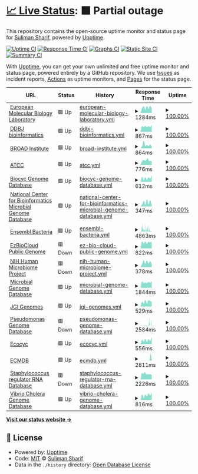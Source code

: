 # [📈 Live Status](https://bacteriadb.com): <!--live status--> **🟧 Partial outage**

This repository contains the open-source uptime monitor and status page for [Suliman Sharif](https://www.sulstice.dev/), powered by [Upptime](https://github.com/upptime/upptime).

[![Uptime CI](https://github.com/Sulstice/Uptime-Bacteria/workflows/Uptime%20CI/badge.svg)](https://github.com/Sulstice/Uptime-Bacteria/actions?query=workflow%3A%22Uptime+CI%22)
[![Response Time CI](https://github.com/Sulstice/Uptime-Bacteria/workflows/Response%20Time%20CI/badge.svg)](https://github.com/Sulstice/Uptime-Bacteria/actions?query=workflow%3A%22Response+Time+CI%22)
[![Graphs CI](https://github.com/Sulstice/Uptime-Bacteria/workflows/Graphs%20CI/badge.svg)](https://github.com/Sulstice/Uptime-Bacteria/actions?query=workflow%3A%22Graphs+CI%22)
[![Static Site CI](https://github.com/Sulstice/Uptime-Bacteria/workflows/Static%20Site%20CI/badge.svg)](https://github.com/Sulstice/Uptime-Bacteria/actions?query=workflow%3A%22Static+Site+CI%22)
[![Summary CI](https://github.com/Sulstice/Uptime-Bacteria/workflows/Summary%20CI/badge.svg)](https://github.com/Sulstice/Uptime-Bacteria/actions?query=workflow%3A%22Summary+CI%22)

With [Upptime](https://upptime.js.org), you can get your own unlimited and free uptime monitor and status page, powered entirely by a GitHub repository. We use [Issues](https://github.com/Sulstice/Uptime-Bacteria/issues) as incident reports, [Actions](https://github.com/Sulstice/Uptime-Bacteria/actions) as uptime monitors, and [Pages](https://bacteriadb.com) for the status page.

<!--start: status pages-->
<!-- This summary is generated by Upptime (https://github.com/upptime/upptime) -->
<!-- Do not edit this manually, your changes will be overwritten -->
<!-- prettier-ignore -->
| URL | Status | History | Response Time | Uptime |
| --- | ------ | ------- | ------------- | ------ |
| <img alt="" src="https://icons.duckduckgo.com/ip3/www.ebi.ac.uk.ico" height="13"> [European Molecular Biology Laboratory](https://www.ebi.ac.uk/) | 🟩 Up | [european-molecular-biology-laboratory.yml](https://github.com/Sulstice/Uptime-Bacteria/commits/HEAD/history/european-molecular-biology-laboratory.yml) | <details><summary><img alt="Response time graph" src="./graphs/european-molecular-biology-laboratory/response-time-week.png" height="20"> 1284ms</summary><br><a href="https://bacteriadb.com/history/european-molecular-biology-laboratory"><img alt="Response time 1127" src="https://img.shields.io/endpoint?url=https%3A%2F%2Fraw.githubusercontent.com%2FSulstice%2FUptime-Bacteria%2FHEAD%2Fapi%2Feuropean-molecular-biology-laboratory%2Fresponse-time.json"></a><br><a href="https://bacteriadb.com/history/european-molecular-biology-laboratory"><img alt="24-hour response time 1151" src="https://img.shields.io/endpoint?url=https%3A%2F%2Fraw.githubusercontent.com%2FSulstice%2FUptime-Bacteria%2FHEAD%2Fapi%2Feuropean-molecular-biology-laboratory%2Fresponse-time-day.json"></a><br><a href="https://bacteriadb.com/history/european-molecular-biology-laboratory"><img alt="7-day response time 1284" src="https://img.shields.io/endpoint?url=https%3A%2F%2Fraw.githubusercontent.com%2FSulstice%2FUptime-Bacteria%2FHEAD%2Fapi%2Feuropean-molecular-biology-laboratory%2Fresponse-time-week.json"></a><br><a href="https://bacteriadb.com/history/european-molecular-biology-laboratory"><img alt="30-day response time 1255" src="https://img.shields.io/endpoint?url=https%3A%2F%2Fraw.githubusercontent.com%2FSulstice%2FUptime-Bacteria%2FHEAD%2Fapi%2Feuropean-molecular-biology-laboratory%2Fresponse-time-month.json"></a><br><a href="https://bacteriadb.com/history/european-molecular-biology-laboratory"><img alt="1-year response time 1146" src="https://img.shields.io/endpoint?url=https%3A%2F%2Fraw.githubusercontent.com%2FSulstice%2FUptime-Bacteria%2FHEAD%2Fapi%2Feuropean-molecular-biology-laboratory%2Fresponse-time-year.json"></a></details> | <details><summary><a href="https://bacteriadb.com/history/european-molecular-biology-laboratory">100.00%</a></summary><a href="https://bacteriadb.com/history/european-molecular-biology-laboratory"><img alt="All-time uptime 100.00%" src="https://img.shields.io/endpoint?url=https%3A%2F%2Fraw.githubusercontent.com%2FSulstice%2FUptime-Bacteria%2FHEAD%2Fapi%2Feuropean-molecular-biology-laboratory%2Fuptime.json"></a><br><a href="https://bacteriadb.com/history/european-molecular-biology-laboratory"><img alt="24-hour uptime 100.00%" src="https://img.shields.io/endpoint?url=https%3A%2F%2Fraw.githubusercontent.com%2FSulstice%2FUptime-Bacteria%2FHEAD%2Fapi%2Feuropean-molecular-biology-laboratory%2Fuptime-day.json"></a><br><a href="https://bacteriadb.com/history/european-molecular-biology-laboratory"><img alt="7-day uptime 100.00%" src="https://img.shields.io/endpoint?url=https%3A%2F%2Fraw.githubusercontent.com%2FSulstice%2FUptime-Bacteria%2FHEAD%2Fapi%2Feuropean-molecular-biology-laboratory%2Fuptime-week.json"></a><br><a href="https://bacteriadb.com/history/european-molecular-biology-laboratory"><img alt="30-day uptime 100.00%" src="https://img.shields.io/endpoint?url=https%3A%2F%2Fraw.githubusercontent.com%2FSulstice%2FUptime-Bacteria%2FHEAD%2Fapi%2Feuropean-molecular-biology-laboratory%2Fuptime-month.json"></a><br><a href="https://bacteriadb.com/history/european-molecular-biology-laboratory"><img alt="1-year uptime 100.00%" src="https://img.shields.io/endpoint?url=https%3A%2F%2Fraw.githubusercontent.com%2FSulstice%2FUptime-Bacteria%2FHEAD%2Fapi%2Feuropean-molecular-biology-laboratory%2Fuptime-year.json"></a></details>
| <img alt="" src="https://icons.duckduckgo.com/ip3/www.ddbj.nig.ac.jp.ico" height="13"> [DDBJ bioinformatics](https://www.ddbj.nig.ac.jp/services/index-e.html) | 🟩 Up | [ddbj-bioinformatics.yml](https://github.com/Sulstice/Uptime-Bacteria/commits/HEAD/history/ddbj-bioinformatics.yml) | <details><summary><img alt="Response time graph" src="./graphs/ddbj-bioinformatics/response-time-week.png" height="20"> 867ms</summary><br><a href="https://bacteriadb.com/history/ddbj-bioinformatics"><img alt="Response time 941" src="https://img.shields.io/endpoint?url=https%3A%2F%2Fraw.githubusercontent.com%2FSulstice%2FUptime-Bacteria%2FHEAD%2Fapi%2Fddbj-bioinformatics%2Fresponse-time.json"></a><br><a href="https://bacteriadb.com/history/ddbj-bioinformatics"><img alt="24-hour response time 1111" src="https://img.shields.io/endpoint?url=https%3A%2F%2Fraw.githubusercontent.com%2FSulstice%2FUptime-Bacteria%2FHEAD%2Fapi%2Fddbj-bioinformatics%2Fresponse-time-day.json"></a><br><a href="https://bacteriadb.com/history/ddbj-bioinformatics"><img alt="7-day response time 867" src="https://img.shields.io/endpoint?url=https%3A%2F%2Fraw.githubusercontent.com%2FSulstice%2FUptime-Bacteria%2FHEAD%2Fapi%2Fddbj-bioinformatics%2Fresponse-time-week.json"></a><br><a href="https://bacteriadb.com/history/ddbj-bioinformatics"><img alt="30-day response time 911" src="https://img.shields.io/endpoint?url=https%3A%2F%2Fraw.githubusercontent.com%2FSulstice%2FUptime-Bacteria%2FHEAD%2Fapi%2Fddbj-bioinformatics%2Fresponse-time-month.json"></a><br><a href="https://bacteriadb.com/history/ddbj-bioinformatics"><img alt="1-year response time 946" src="https://img.shields.io/endpoint?url=https%3A%2F%2Fraw.githubusercontent.com%2FSulstice%2FUptime-Bacteria%2FHEAD%2Fapi%2Fddbj-bioinformatics%2Fresponse-time-year.json"></a></details> | <details><summary><a href="https://bacteriadb.com/history/ddbj-bioinformatics">100.00%</a></summary><a href="https://bacteriadb.com/history/ddbj-bioinformatics"><img alt="All-time uptime 100.00%" src="https://img.shields.io/endpoint?url=https%3A%2F%2Fraw.githubusercontent.com%2FSulstice%2FUptime-Bacteria%2FHEAD%2Fapi%2Fddbj-bioinformatics%2Fuptime.json"></a><br><a href="https://bacteriadb.com/history/ddbj-bioinformatics"><img alt="24-hour uptime 100.00%" src="https://img.shields.io/endpoint?url=https%3A%2F%2Fraw.githubusercontent.com%2FSulstice%2FUptime-Bacteria%2FHEAD%2Fapi%2Fddbj-bioinformatics%2Fuptime-day.json"></a><br><a href="https://bacteriadb.com/history/ddbj-bioinformatics"><img alt="7-day uptime 100.00%" src="https://img.shields.io/endpoint?url=https%3A%2F%2Fraw.githubusercontent.com%2FSulstice%2FUptime-Bacteria%2FHEAD%2Fapi%2Fddbj-bioinformatics%2Fuptime-week.json"></a><br><a href="https://bacteriadb.com/history/ddbj-bioinformatics"><img alt="30-day uptime 100.00%" src="https://img.shields.io/endpoint?url=https%3A%2F%2Fraw.githubusercontent.com%2FSulstice%2FUptime-Bacteria%2FHEAD%2Fapi%2Fddbj-bioinformatics%2Fuptime-month.json"></a><br><a href="https://bacteriadb.com/history/ddbj-bioinformatics"><img alt="1-year uptime 100.00%" src="https://img.shields.io/endpoint?url=https%3A%2F%2Fraw.githubusercontent.com%2FSulstice%2FUptime-Bacteria%2FHEAD%2Fapi%2Fddbj-bioinformatics%2Fuptime-year.json"></a></details>
| <img alt="" src="https://icons.duckduckgo.com/ip3/www.broadinstitute.org.ico" height="13"> [BROAD Institute](https://www.broadinstitute.org/data-software-and-tools) | 🟩 Up | [broad-institute.yml](https://github.com/Sulstice/Uptime-Bacteria/commits/HEAD/history/broad-institute.yml) | <details><summary><img alt="Response time graph" src="./graphs/broad-institute/response-time-week.png" height="20"> 864ms</summary><br><a href="https://bacteriadb.com/history/broad-institute"><img alt="Response time 542" src="https://img.shields.io/endpoint?url=https%3A%2F%2Fraw.githubusercontent.com%2FSulstice%2FUptime-Bacteria%2FHEAD%2Fapi%2Fbroad-institute%2Fresponse-time.json"></a><br><a href="https://bacteriadb.com/history/broad-institute"><img alt="24-hour response time 484" src="https://img.shields.io/endpoint?url=https%3A%2F%2Fraw.githubusercontent.com%2FSulstice%2FUptime-Bacteria%2FHEAD%2Fapi%2Fbroad-institute%2Fresponse-time-day.json"></a><br><a href="https://bacteriadb.com/history/broad-institute"><img alt="7-day response time 864" src="https://img.shields.io/endpoint?url=https%3A%2F%2Fraw.githubusercontent.com%2FSulstice%2FUptime-Bacteria%2FHEAD%2Fapi%2Fbroad-institute%2Fresponse-time-week.json"></a><br><a href="https://bacteriadb.com/history/broad-institute"><img alt="30-day response time 644" src="https://img.shields.io/endpoint?url=https%3A%2F%2Fraw.githubusercontent.com%2FSulstice%2FUptime-Bacteria%2FHEAD%2Fapi%2Fbroad-institute%2Fresponse-time-month.json"></a><br><a href="https://bacteriadb.com/history/broad-institute"><img alt="1-year response time 557" src="https://img.shields.io/endpoint?url=https%3A%2F%2Fraw.githubusercontent.com%2FSulstice%2FUptime-Bacteria%2FHEAD%2Fapi%2Fbroad-institute%2Fresponse-time-year.json"></a></details> | <details><summary><a href="https://bacteriadb.com/history/broad-institute">100.00%</a></summary><a href="https://bacteriadb.com/history/broad-institute"><img alt="All-time uptime 100.00%" src="https://img.shields.io/endpoint?url=https%3A%2F%2Fraw.githubusercontent.com%2FSulstice%2FUptime-Bacteria%2FHEAD%2Fapi%2Fbroad-institute%2Fuptime.json"></a><br><a href="https://bacteriadb.com/history/broad-institute"><img alt="24-hour uptime 100.00%" src="https://img.shields.io/endpoint?url=https%3A%2F%2Fraw.githubusercontent.com%2FSulstice%2FUptime-Bacteria%2FHEAD%2Fapi%2Fbroad-institute%2Fuptime-day.json"></a><br><a href="https://bacteriadb.com/history/broad-institute"><img alt="7-day uptime 100.00%" src="https://img.shields.io/endpoint?url=https%3A%2F%2Fraw.githubusercontent.com%2FSulstice%2FUptime-Bacteria%2FHEAD%2Fapi%2Fbroad-institute%2Fuptime-week.json"></a><br><a href="https://bacteriadb.com/history/broad-institute"><img alt="30-day uptime 100.00%" src="https://img.shields.io/endpoint?url=https%3A%2F%2Fraw.githubusercontent.com%2FSulstice%2FUptime-Bacteria%2FHEAD%2Fapi%2Fbroad-institute%2Fuptime-month.json"></a><br><a href="https://bacteriadb.com/history/broad-institute"><img alt="1-year uptime 100.00%" src="https://img.shields.io/endpoint?url=https%3A%2F%2Fraw.githubusercontent.com%2FSulstice%2FUptime-Bacteria%2FHEAD%2Fapi%2Fbroad-institute%2Fuptime-year.json"></a></details>
| <img alt="" src="https://icons.duckduckgo.com/ip3/www.atcc.org.ico" height="13"> [ATCC](https://www.atcc.org/resources/application-notes/microbial-genome-databases) | 🟩 Up | [atcc.yml](https://github.com/Sulstice/Uptime-Bacteria/commits/HEAD/history/atcc.yml) | <details><summary><img alt="Response time graph" src="./graphs/atcc/response-time-week.png" height="20"> 776ms</summary><br><a href="https://bacteriadb.com/history/atcc"><img alt="Response time 1001" src="https://img.shields.io/endpoint?url=https%3A%2F%2Fraw.githubusercontent.com%2FSulstice%2FUptime-Bacteria%2FHEAD%2Fapi%2Fatcc%2Fresponse-time.json"></a><br><a href="https://bacteriadb.com/history/atcc"><img alt="24-hour response time 628" src="https://img.shields.io/endpoint?url=https%3A%2F%2Fraw.githubusercontent.com%2FSulstice%2FUptime-Bacteria%2FHEAD%2Fapi%2Fatcc%2Fresponse-time-day.json"></a><br><a href="https://bacteriadb.com/history/atcc"><img alt="7-day response time 776" src="https://img.shields.io/endpoint?url=https%3A%2F%2Fraw.githubusercontent.com%2FSulstice%2FUptime-Bacteria%2FHEAD%2Fapi%2Fatcc%2Fresponse-time-week.json"></a><br><a href="https://bacteriadb.com/history/atcc"><img alt="30-day response time 738" src="https://img.shields.io/endpoint?url=https%3A%2F%2Fraw.githubusercontent.com%2FSulstice%2FUptime-Bacteria%2FHEAD%2Fapi%2Fatcc%2Fresponse-time-month.json"></a><br><a href="https://bacteriadb.com/history/atcc"><img alt="1-year response time 1033" src="https://img.shields.io/endpoint?url=https%3A%2F%2Fraw.githubusercontent.com%2FSulstice%2FUptime-Bacteria%2FHEAD%2Fapi%2Fatcc%2Fresponse-time-year.json"></a></details> | <details><summary><a href="https://bacteriadb.com/history/atcc">100.00%</a></summary><a href="https://bacteriadb.com/history/atcc"><img alt="All-time uptime 100.00%" src="https://img.shields.io/endpoint?url=https%3A%2F%2Fraw.githubusercontent.com%2FSulstice%2FUptime-Bacteria%2FHEAD%2Fapi%2Fatcc%2Fuptime.json"></a><br><a href="https://bacteriadb.com/history/atcc"><img alt="24-hour uptime 100.00%" src="https://img.shields.io/endpoint?url=https%3A%2F%2Fraw.githubusercontent.com%2FSulstice%2FUptime-Bacteria%2FHEAD%2Fapi%2Fatcc%2Fuptime-day.json"></a><br><a href="https://bacteriadb.com/history/atcc"><img alt="7-day uptime 100.00%" src="https://img.shields.io/endpoint?url=https%3A%2F%2Fraw.githubusercontent.com%2FSulstice%2FUptime-Bacteria%2FHEAD%2Fapi%2Fatcc%2Fuptime-week.json"></a><br><a href="https://bacteriadb.com/history/atcc"><img alt="30-day uptime 100.00%" src="https://img.shields.io/endpoint?url=https%3A%2F%2Fraw.githubusercontent.com%2FSulstice%2FUptime-Bacteria%2FHEAD%2Fapi%2Fatcc%2Fuptime-month.json"></a><br><a href="https://bacteriadb.com/history/atcc"><img alt="1-year uptime 100.00%" src="https://img.shields.io/endpoint?url=https%3A%2F%2Fraw.githubusercontent.com%2FSulstice%2FUptime-Bacteria%2FHEAD%2Fapi%2Fatcc%2Fuptime-year.json"></a></details>
| <img alt="" src="https://icons.duckduckgo.com/ip3/biocyc.org.ico" height="13"> [Biocyc Genome Database](https://biocyc.org) | 🟩 Up | [biocyc-genome-database.yml](https://github.com/Sulstice/Uptime-Bacteria/commits/HEAD/history/biocyc-genome-database.yml) | <details><summary><img alt="Response time graph" src="./graphs/biocyc-genome-database/response-time-week.png" height="20"> 612ms</summary><br><a href="https://bacteriadb.com/history/biocyc-genome-database"><img alt="Response time 740" src="https://img.shields.io/endpoint?url=https%3A%2F%2Fraw.githubusercontent.com%2FSulstice%2FUptime-Bacteria%2FHEAD%2Fapi%2Fbiocyc-genome-database%2Fresponse-time.json"></a><br><a href="https://bacteriadb.com/history/biocyc-genome-database"><img alt="24-hour response time 1033" src="https://img.shields.io/endpoint?url=https%3A%2F%2Fraw.githubusercontent.com%2FSulstice%2FUptime-Bacteria%2FHEAD%2Fapi%2Fbiocyc-genome-database%2Fresponse-time-day.json"></a><br><a href="https://bacteriadb.com/history/biocyc-genome-database"><img alt="7-day response time 612" src="https://img.shields.io/endpoint?url=https%3A%2F%2Fraw.githubusercontent.com%2FSulstice%2FUptime-Bacteria%2FHEAD%2Fapi%2Fbiocyc-genome-database%2Fresponse-time-week.json"></a><br><a href="https://bacteriadb.com/history/biocyc-genome-database"><img alt="30-day response time 661" src="https://img.shields.io/endpoint?url=https%3A%2F%2Fraw.githubusercontent.com%2FSulstice%2FUptime-Bacteria%2FHEAD%2Fapi%2Fbiocyc-genome-database%2Fresponse-time-month.json"></a><br><a href="https://bacteriadb.com/history/biocyc-genome-database"><img alt="1-year response time 785" src="https://img.shields.io/endpoint?url=https%3A%2F%2Fraw.githubusercontent.com%2FSulstice%2FUptime-Bacteria%2FHEAD%2Fapi%2Fbiocyc-genome-database%2Fresponse-time-year.json"></a></details> | <details><summary><a href="https://bacteriadb.com/history/biocyc-genome-database">100.00%</a></summary><a href="https://bacteriadb.com/history/biocyc-genome-database"><img alt="All-time uptime 100.00%" src="https://img.shields.io/endpoint?url=https%3A%2F%2Fraw.githubusercontent.com%2FSulstice%2FUptime-Bacteria%2FHEAD%2Fapi%2Fbiocyc-genome-database%2Fuptime.json"></a><br><a href="https://bacteriadb.com/history/biocyc-genome-database"><img alt="24-hour uptime 100.00%" src="https://img.shields.io/endpoint?url=https%3A%2F%2Fraw.githubusercontent.com%2FSulstice%2FUptime-Bacteria%2FHEAD%2Fapi%2Fbiocyc-genome-database%2Fuptime-day.json"></a><br><a href="https://bacteriadb.com/history/biocyc-genome-database"><img alt="7-day uptime 100.00%" src="https://img.shields.io/endpoint?url=https%3A%2F%2Fraw.githubusercontent.com%2FSulstice%2FUptime-Bacteria%2FHEAD%2Fapi%2Fbiocyc-genome-database%2Fuptime-week.json"></a><br><a href="https://bacteriadb.com/history/biocyc-genome-database"><img alt="30-day uptime 100.00%" src="https://img.shields.io/endpoint?url=https%3A%2F%2Fraw.githubusercontent.com%2FSulstice%2FUptime-Bacteria%2FHEAD%2Fapi%2Fbiocyc-genome-database%2Fuptime-month.json"></a><br><a href="https://bacteriadb.com/history/biocyc-genome-database"><img alt="1-year uptime 100.00%" src="https://img.shields.io/endpoint?url=https%3A%2F%2Fraw.githubusercontent.com%2FSulstice%2FUptime-Bacteria%2FHEAD%2Fapi%2Fbiocyc-genome-database%2Fuptime-year.json"></a></details>
| <img alt="" src="https://icons.duckduckgo.com/ip3/www.ncbi.nlm.nih.gov.ico" height="13"> [National Center for Bioinformatics Microbial Genome Database](https://www.ncbi.nlm.nih.gov/genome/microbes/) | 🟩 Up | [national-center-for-bioinformatics-microbial-genome-database.yml](https://github.com/Sulstice/Uptime-Bacteria/commits/HEAD/history/national-center-for-bioinformatics-microbial-genome-database.yml) | <details><summary><img alt="Response time graph" src="./graphs/national-center-for-bioinformatics-microbial-genome-database/response-time-week.png" height="20"> 347ms</summary><br><a href="https://bacteriadb.com/history/national-center-for-bioinformatics-microbial-genome-database"><img alt="Response time 1057" src="https://img.shields.io/endpoint?url=https%3A%2F%2Fraw.githubusercontent.com%2FSulstice%2FUptime-Bacteria%2FHEAD%2Fapi%2Fnational-center-for-bioinformatics-microbial-genome-database%2Fresponse-time.json"></a><br><a href="https://bacteriadb.com/history/national-center-for-bioinformatics-microbial-genome-database"><img alt="24-hour response time 168" src="https://img.shields.io/endpoint?url=https%3A%2F%2Fraw.githubusercontent.com%2FSulstice%2FUptime-Bacteria%2FHEAD%2Fapi%2Fnational-center-for-bioinformatics-microbial-genome-database%2Fresponse-time-day.json"></a><br><a href="https://bacteriadb.com/history/national-center-for-bioinformatics-microbial-genome-database"><img alt="7-day response time 347" src="https://img.shields.io/endpoint?url=https%3A%2F%2Fraw.githubusercontent.com%2FSulstice%2FUptime-Bacteria%2FHEAD%2Fapi%2Fnational-center-for-bioinformatics-microbial-genome-database%2Fresponse-time-week.json"></a><br><a href="https://bacteriadb.com/history/national-center-for-bioinformatics-microbial-genome-database"><img alt="30-day response time 373" src="https://img.shields.io/endpoint?url=https%3A%2F%2Fraw.githubusercontent.com%2FSulstice%2FUptime-Bacteria%2FHEAD%2Fapi%2Fnational-center-for-bioinformatics-microbial-genome-database%2Fresponse-time-month.json"></a><br><a href="https://bacteriadb.com/history/national-center-for-bioinformatics-microbial-genome-database"><img alt="1-year response time 1177" src="https://img.shields.io/endpoint?url=https%3A%2F%2Fraw.githubusercontent.com%2FSulstice%2FUptime-Bacteria%2FHEAD%2Fapi%2Fnational-center-for-bioinformatics-microbial-genome-database%2Fresponse-time-year.json"></a></details> | <details><summary><a href="https://bacteriadb.com/history/national-center-for-bioinformatics-microbial-genome-database">100.00%</a></summary><a href="https://bacteriadb.com/history/national-center-for-bioinformatics-microbial-genome-database"><img alt="All-time uptime 100.00%" src="https://img.shields.io/endpoint?url=https%3A%2F%2Fraw.githubusercontent.com%2FSulstice%2FUptime-Bacteria%2FHEAD%2Fapi%2Fnational-center-for-bioinformatics-microbial-genome-database%2Fuptime.json"></a><br><a href="https://bacteriadb.com/history/national-center-for-bioinformatics-microbial-genome-database"><img alt="24-hour uptime 100.00%" src="https://img.shields.io/endpoint?url=https%3A%2F%2Fraw.githubusercontent.com%2FSulstice%2FUptime-Bacteria%2FHEAD%2Fapi%2Fnational-center-for-bioinformatics-microbial-genome-database%2Fuptime-day.json"></a><br><a href="https://bacteriadb.com/history/national-center-for-bioinformatics-microbial-genome-database"><img alt="7-day uptime 100.00%" src="https://img.shields.io/endpoint?url=https%3A%2F%2Fraw.githubusercontent.com%2FSulstice%2FUptime-Bacteria%2FHEAD%2Fapi%2Fnational-center-for-bioinformatics-microbial-genome-database%2Fuptime-week.json"></a><br><a href="https://bacteriadb.com/history/national-center-for-bioinformatics-microbial-genome-database"><img alt="30-day uptime 100.00%" src="https://img.shields.io/endpoint?url=https%3A%2F%2Fraw.githubusercontent.com%2FSulstice%2FUptime-Bacteria%2FHEAD%2Fapi%2Fnational-center-for-bioinformatics-microbial-genome-database%2Fuptime-month.json"></a><br><a href="https://bacteriadb.com/history/national-center-for-bioinformatics-microbial-genome-database"><img alt="1-year uptime 100.00%" src="https://img.shields.io/endpoint?url=https%3A%2F%2Fraw.githubusercontent.com%2FSulstice%2FUptime-Bacteria%2FHEAD%2Fapi%2Fnational-center-for-bioinformatics-microbial-genome-database%2Fuptime-year.json"></a></details>
| <img alt="" src="https://icons.duckduckgo.com/ip3/bacteria.ensembl.org.ico" height="13"> [Ensembl Bacteria](https://bacteria.ensembl.org/species.html) | 🟩 Up | [ensembl-bacteria.yml](https://github.com/Sulstice/Uptime-Bacteria/commits/HEAD/history/ensembl-bacteria.yml) | <details><summary><img alt="Response time graph" src="./graphs/ensembl-bacteria/response-time-week.png" height="20"> 4863ms</summary><br><a href="https://bacteriadb.com/history/ensembl-bacteria"><img alt="Response time 2779" src="https://img.shields.io/endpoint?url=https%3A%2F%2Fraw.githubusercontent.com%2FSulstice%2FUptime-Bacteria%2FHEAD%2Fapi%2Fensembl-bacteria%2Fresponse-time.json"></a><br><a href="https://bacteriadb.com/history/ensembl-bacteria"><img alt="24-hour response time 1365" src="https://img.shields.io/endpoint?url=https%3A%2F%2Fraw.githubusercontent.com%2FSulstice%2FUptime-Bacteria%2FHEAD%2Fapi%2Fensembl-bacteria%2Fresponse-time-day.json"></a><br><a href="https://bacteriadb.com/history/ensembl-bacteria"><img alt="7-day response time 4863" src="https://img.shields.io/endpoint?url=https%3A%2F%2Fraw.githubusercontent.com%2FSulstice%2FUptime-Bacteria%2FHEAD%2Fapi%2Fensembl-bacteria%2Fresponse-time-week.json"></a><br><a href="https://bacteriadb.com/history/ensembl-bacteria"><img alt="30-day response time 4661" src="https://img.shields.io/endpoint?url=https%3A%2F%2Fraw.githubusercontent.com%2FSulstice%2FUptime-Bacteria%2FHEAD%2Fapi%2Fensembl-bacteria%2Fresponse-time-month.json"></a><br><a href="https://bacteriadb.com/history/ensembl-bacteria"><img alt="1-year response time 2979" src="https://img.shields.io/endpoint?url=https%3A%2F%2Fraw.githubusercontent.com%2FSulstice%2FUptime-Bacteria%2FHEAD%2Fapi%2Fensembl-bacteria%2Fresponse-time-year.json"></a></details> | <details><summary><a href="https://bacteriadb.com/history/ensembl-bacteria">100.00%</a></summary><a href="https://bacteriadb.com/history/ensembl-bacteria"><img alt="All-time uptime 100.00%" src="https://img.shields.io/endpoint?url=https%3A%2F%2Fraw.githubusercontent.com%2FSulstice%2FUptime-Bacteria%2FHEAD%2Fapi%2Fensembl-bacteria%2Fuptime.json"></a><br><a href="https://bacteriadb.com/history/ensembl-bacteria"><img alt="24-hour uptime 100.00%" src="https://img.shields.io/endpoint?url=https%3A%2F%2Fraw.githubusercontent.com%2FSulstice%2FUptime-Bacteria%2FHEAD%2Fapi%2Fensembl-bacteria%2Fuptime-day.json"></a><br><a href="https://bacteriadb.com/history/ensembl-bacteria"><img alt="7-day uptime 100.00%" src="https://img.shields.io/endpoint?url=https%3A%2F%2Fraw.githubusercontent.com%2FSulstice%2FUptime-Bacteria%2FHEAD%2Fapi%2Fensembl-bacteria%2Fuptime-week.json"></a><br><a href="https://bacteriadb.com/history/ensembl-bacteria"><img alt="30-day uptime 100.00%" src="https://img.shields.io/endpoint?url=https%3A%2F%2Fraw.githubusercontent.com%2FSulstice%2FUptime-Bacteria%2FHEAD%2Fapi%2Fensembl-bacteria%2Fuptime-month.json"></a><br><a href="https://bacteriadb.com/history/ensembl-bacteria"><img alt="1-year uptime 100.00%" src="https://img.shields.io/endpoint?url=https%3A%2F%2Fraw.githubusercontent.com%2FSulstice%2FUptime-Bacteria%2FHEAD%2Fapi%2Fensembl-bacteria%2Fuptime-year.json"></a></details>
| <img alt="" src="https://icons.duckduckgo.com/ip3/www.ezbiocloud.net.ico" height="13"> [EzBioCloud Public Genome](https://www.ezbiocloud.net/genome/list?tn=Root) | 🟥 Down | [ez-bio-cloud-public-genome.yml](https://github.com/Sulstice/Uptime-Bacteria/commits/HEAD/history/ez-bio-cloud-public-genome.yml) | <details><summary><img alt="Response time graph" src="./graphs/ez-bio-cloud-public-genome/response-time-week.png" height="20"> 822ms</summary><br><a href="https://bacteriadb.com/history/ez-bio-cloud-public-genome"><img alt="Response time 928" src="https://img.shields.io/endpoint?url=https%3A%2F%2Fraw.githubusercontent.com%2FSulstice%2FUptime-Bacteria%2FHEAD%2Fapi%2Fez-bio-cloud-public-genome%2Fresponse-time.json"></a><br><a href="https://bacteriadb.com/history/ez-bio-cloud-public-genome"><img alt="24-hour response time 896" src="https://img.shields.io/endpoint?url=https%3A%2F%2Fraw.githubusercontent.com%2FSulstice%2FUptime-Bacteria%2FHEAD%2Fapi%2Fez-bio-cloud-public-genome%2Fresponse-time-day.json"></a><br><a href="https://bacteriadb.com/history/ez-bio-cloud-public-genome"><img alt="7-day response time 822" src="https://img.shields.io/endpoint?url=https%3A%2F%2Fraw.githubusercontent.com%2FSulstice%2FUptime-Bacteria%2FHEAD%2Fapi%2Fez-bio-cloud-public-genome%2Fresponse-time-week.json"></a><br><a href="https://bacteriadb.com/history/ez-bio-cloud-public-genome"><img alt="30-day response time 857" src="https://img.shields.io/endpoint?url=https%3A%2F%2Fraw.githubusercontent.com%2FSulstice%2FUptime-Bacteria%2FHEAD%2Fapi%2Fez-bio-cloud-public-genome%2Fresponse-time-month.json"></a><br><a href="https://bacteriadb.com/history/ez-bio-cloud-public-genome"><img alt="1-year response time 906" src="https://img.shields.io/endpoint?url=https%3A%2F%2Fraw.githubusercontent.com%2FSulstice%2FUptime-Bacteria%2FHEAD%2Fapi%2Fez-bio-cloud-public-genome%2Fresponse-time-year.json"></a></details> | <details><summary><a href="https://bacteriadb.com/history/ez-bio-cloud-public-genome">100.00%</a></summary><a href="https://bacteriadb.com/history/ez-bio-cloud-public-genome"><img alt="All-time uptime 100.00%" src="https://img.shields.io/endpoint?url=https%3A%2F%2Fraw.githubusercontent.com%2FSulstice%2FUptime-Bacteria%2FHEAD%2Fapi%2Fez-bio-cloud-public-genome%2Fuptime.json"></a><br><a href="https://bacteriadb.com/history/ez-bio-cloud-public-genome"><img alt="24-hour uptime 100.00%" src="https://img.shields.io/endpoint?url=https%3A%2F%2Fraw.githubusercontent.com%2FSulstice%2FUptime-Bacteria%2FHEAD%2Fapi%2Fez-bio-cloud-public-genome%2Fuptime-day.json"></a><br><a href="https://bacteriadb.com/history/ez-bio-cloud-public-genome"><img alt="7-day uptime 100.00%" src="https://img.shields.io/endpoint?url=https%3A%2F%2Fraw.githubusercontent.com%2FSulstice%2FUptime-Bacteria%2FHEAD%2Fapi%2Fez-bio-cloud-public-genome%2Fuptime-week.json"></a><br><a href="https://bacteriadb.com/history/ez-bio-cloud-public-genome"><img alt="30-day uptime 100.00%" src="https://img.shields.io/endpoint?url=https%3A%2F%2Fraw.githubusercontent.com%2FSulstice%2FUptime-Bacteria%2FHEAD%2Fapi%2Fez-bio-cloud-public-genome%2Fuptime-month.json"></a><br><a href="https://bacteriadb.com/history/ez-bio-cloud-public-genome"><img alt="1-year uptime 100.00%" src="https://img.shields.io/endpoint?url=https%3A%2F%2Fraw.githubusercontent.com%2FSulstice%2FUptime-Bacteria%2FHEAD%2Fapi%2Fez-bio-cloud-public-genome%2Fuptime-year.json"></a></details>
| <img alt="" src="https://icons.duckduckgo.com/ip3/www.hmpdacc.org.ico" height="13"> [NIH Human Microbiome Project](https://www.hmpdacc.org/hmp/) | 🟥 Down | [nih-human-microbiome-project.yml](https://github.com/Sulstice/Uptime-Bacteria/commits/HEAD/history/nih-human-microbiome-project.yml) | <details><summary><img alt="Response time graph" src="./graphs/nih-human-microbiome-project/response-time-week.png" height="20"> 378ms</summary><br><a href="https://bacteriadb.com/history/nih-human-microbiome-project"><img alt="Response time 688" src="https://img.shields.io/endpoint?url=https%3A%2F%2Fraw.githubusercontent.com%2FSulstice%2FUptime-Bacteria%2FHEAD%2Fapi%2Fnih-human-microbiome-project%2Fresponse-time.json"></a><br><a href="https://bacteriadb.com/history/nih-human-microbiome-project"><img alt="24-hour response time 267" src="https://img.shields.io/endpoint?url=https%3A%2F%2Fraw.githubusercontent.com%2FSulstice%2FUptime-Bacteria%2FHEAD%2Fapi%2Fnih-human-microbiome-project%2Fresponse-time-day.json"></a><br><a href="https://bacteriadb.com/history/nih-human-microbiome-project"><img alt="7-day response time 378" src="https://img.shields.io/endpoint?url=https%3A%2F%2Fraw.githubusercontent.com%2FSulstice%2FUptime-Bacteria%2FHEAD%2Fapi%2Fnih-human-microbiome-project%2Fresponse-time-week.json"></a><br><a href="https://bacteriadb.com/history/nih-human-microbiome-project"><img alt="30-day response time 321" src="https://img.shields.io/endpoint?url=https%3A%2F%2Fraw.githubusercontent.com%2FSulstice%2FUptime-Bacteria%2FHEAD%2Fapi%2Fnih-human-microbiome-project%2Fresponse-time-month.json"></a><br><a href="https://bacteriadb.com/history/nih-human-microbiome-project"><img alt="1-year response time 768" src="https://img.shields.io/endpoint?url=https%3A%2F%2Fraw.githubusercontent.com%2FSulstice%2FUptime-Bacteria%2FHEAD%2Fapi%2Fnih-human-microbiome-project%2Fresponse-time-year.json"></a></details> | <details><summary><a href="https://bacteriadb.com/history/nih-human-microbiome-project">100.00%</a></summary><a href="https://bacteriadb.com/history/nih-human-microbiome-project"><img alt="All-time uptime 100.00%" src="https://img.shields.io/endpoint?url=https%3A%2F%2Fraw.githubusercontent.com%2FSulstice%2FUptime-Bacteria%2FHEAD%2Fapi%2Fnih-human-microbiome-project%2Fuptime.json"></a><br><a href="https://bacteriadb.com/history/nih-human-microbiome-project"><img alt="24-hour uptime 100.00%" src="https://img.shields.io/endpoint?url=https%3A%2F%2Fraw.githubusercontent.com%2FSulstice%2FUptime-Bacteria%2FHEAD%2Fapi%2Fnih-human-microbiome-project%2Fuptime-day.json"></a><br><a href="https://bacteriadb.com/history/nih-human-microbiome-project"><img alt="7-day uptime 100.00%" src="https://img.shields.io/endpoint?url=https%3A%2F%2Fraw.githubusercontent.com%2FSulstice%2FUptime-Bacteria%2FHEAD%2Fapi%2Fnih-human-microbiome-project%2Fuptime-week.json"></a><br><a href="https://bacteriadb.com/history/nih-human-microbiome-project"><img alt="30-day uptime 100.00%" src="https://img.shields.io/endpoint?url=https%3A%2F%2Fraw.githubusercontent.com%2FSulstice%2FUptime-Bacteria%2FHEAD%2Fapi%2Fnih-human-microbiome-project%2Fuptime-month.json"></a><br><a href="https://bacteriadb.com/history/nih-human-microbiome-project"><img alt="1-year uptime 100.00%" src="https://img.shields.io/endpoint?url=https%3A%2F%2Fraw.githubusercontent.com%2FSulstice%2FUptime-Bacteria%2FHEAD%2Fapi%2Fnih-human-microbiome-project%2Fuptime-year.json"></a></details>
| <img alt="" src="https://icons.duckduckgo.com/ip3/mbgd.nibb.ac.jp.ico" height="13"> [Microbial Genome Database](https://mbgd.nibb.ac.jp/) | 🟩 Up | [microbial-genome-database.yml](https://github.com/Sulstice/Uptime-Bacteria/commits/HEAD/history/microbial-genome-database.yml) | <details><summary><img alt="Response time graph" src="./graphs/microbial-genome-database/response-time-week.png" height="20"> 1844ms</summary><br><a href="https://bacteriadb.com/history/microbial-genome-database"><img alt="Response time 1850" src="https://img.shields.io/endpoint?url=https%3A%2F%2Fraw.githubusercontent.com%2FSulstice%2FUptime-Bacteria%2FHEAD%2Fapi%2Fmicrobial-genome-database%2Fresponse-time.json"></a><br><a href="https://bacteriadb.com/history/microbial-genome-database"><img alt="24-hour response time 2163" src="https://img.shields.io/endpoint?url=https%3A%2F%2Fraw.githubusercontent.com%2FSulstice%2FUptime-Bacteria%2FHEAD%2Fapi%2Fmicrobial-genome-database%2Fresponse-time-day.json"></a><br><a href="https://bacteriadb.com/history/microbial-genome-database"><img alt="7-day response time 1844" src="https://img.shields.io/endpoint?url=https%3A%2F%2Fraw.githubusercontent.com%2FSulstice%2FUptime-Bacteria%2FHEAD%2Fapi%2Fmicrobial-genome-database%2Fresponse-time-week.json"></a><br><a href="https://bacteriadb.com/history/microbial-genome-database"><img alt="30-day response time 2008" src="https://img.shields.io/endpoint?url=https%3A%2F%2Fraw.githubusercontent.com%2FSulstice%2FUptime-Bacteria%2FHEAD%2Fapi%2Fmicrobial-genome-database%2Fresponse-time-month.json"></a><br><a href="https://bacteriadb.com/history/microbial-genome-database"><img alt="1-year response time 1894" src="https://img.shields.io/endpoint?url=https%3A%2F%2Fraw.githubusercontent.com%2FSulstice%2FUptime-Bacteria%2FHEAD%2Fapi%2Fmicrobial-genome-database%2Fresponse-time-year.json"></a></details> | <details><summary><a href="https://bacteriadb.com/history/microbial-genome-database">100.00%</a></summary><a href="https://bacteriadb.com/history/microbial-genome-database"><img alt="All-time uptime 100.00%" src="https://img.shields.io/endpoint?url=https%3A%2F%2Fraw.githubusercontent.com%2FSulstice%2FUptime-Bacteria%2FHEAD%2Fapi%2Fmicrobial-genome-database%2Fuptime.json"></a><br><a href="https://bacteriadb.com/history/microbial-genome-database"><img alt="24-hour uptime 100.00%" src="https://img.shields.io/endpoint?url=https%3A%2F%2Fraw.githubusercontent.com%2FSulstice%2FUptime-Bacteria%2FHEAD%2Fapi%2Fmicrobial-genome-database%2Fuptime-day.json"></a><br><a href="https://bacteriadb.com/history/microbial-genome-database"><img alt="7-day uptime 100.00%" src="https://img.shields.io/endpoint?url=https%3A%2F%2Fraw.githubusercontent.com%2FSulstice%2FUptime-Bacteria%2FHEAD%2Fapi%2Fmicrobial-genome-database%2Fuptime-week.json"></a><br><a href="https://bacteriadb.com/history/microbial-genome-database"><img alt="30-day uptime 100.00%" src="https://img.shields.io/endpoint?url=https%3A%2F%2Fraw.githubusercontent.com%2FSulstice%2FUptime-Bacteria%2FHEAD%2Fapi%2Fmicrobial-genome-database%2Fuptime-month.json"></a><br><a href="https://bacteriadb.com/history/microbial-genome-database"><img alt="1-year uptime 100.00%" src="https://img.shields.io/endpoint?url=https%3A%2F%2Fraw.githubusercontent.com%2FSulstice%2FUptime-Bacteria%2FHEAD%2Fapi%2Fmicrobial-genome-database%2Fuptime-year.json"></a></details>
| <img alt="" src="https://icons.duckduckgo.com/ip3/gold.jgi.doe.gov.ico" height="13"> [JGI Genomes](https://gold.jgi.doe.gov/) | 🟩 Up | [jgi-genomes.yml](https://github.com/Sulstice/Uptime-Bacteria/commits/HEAD/history/jgi-genomes.yml) | <details><summary><img alt="Response time graph" src="./graphs/jgi-genomes/response-time-week.png" height="20"> 529ms</summary><br><a href="https://bacteriadb.com/history/jgi-genomes"><img alt="Response time 492" src="https://img.shields.io/endpoint?url=https%3A%2F%2Fraw.githubusercontent.com%2FSulstice%2FUptime-Bacteria%2FHEAD%2Fapi%2Fjgi-genomes%2Fresponse-time.json"></a><br><a href="https://bacteriadb.com/history/jgi-genomes"><img alt="24-hour response time 551" src="https://img.shields.io/endpoint?url=https%3A%2F%2Fraw.githubusercontent.com%2FSulstice%2FUptime-Bacteria%2FHEAD%2Fapi%2Fjgi-genomes%2Fresponse-time-day.json"></a><br><a href="https://bacteriadb.com/history/jgi-genomes"><img alt="7-day response time 529" src="https://img.shields.io/endpoint?url=https%3A%2F%2Fraw.githubusercontent.com%2FSulstice%2FUptime-Bacteria%2FHEAD%2Fapi%2Fjgi-genomes%2Fresponse-time-week.json"></a><br><a href="https://bacteriadb.com/history/jgi-genomes"><img alt="30-day response time 512" src="https://img.shields.io/endpoint?url=https%3A%2F%2Fraw.githubusercontent.com%2FSulstice%2FUptime-Bacteria%2FHEAD%2Fapi%2Fjgi-genomes%2Fresponse-time-month.json"></a><br><a href="https://bacteriadb.com/history/jgi-genomes"><img alt="1-year response time 472" src="https://img.shields.io/endpoint?url=https%3A%2F%2Fraw.githubusercontent.com%2FSulstice%2FUptime-Bacteria%2FHEAD%2Fapi%2Fjgi-genomes%2Fresponse-time-year.json"></a></details> | <details><summary><a href="https://bacteriadb.com/history/jgi-genomes">100.00%</a></summary><a href="https://bacteriadb.com/history/jgi-genomes"><img alt="All-time uptime 100.00%" src="https://img.shields.io/endpoint?url=https%3A%2F%2Fraw.githubusercontent.com%2FSulstice%2FUptime-Bacteria%2FHEAD%2Fapi%2Fjgi-genomes%2Fuptime.json"></a><br><a href="https://bacteriadb.com/history/jgi-genomes"><img alt="24-hour uptime 100.00%" src="https://img.shields.io/endpoint?url=https%3A%2F%2Fraw.githubusercontent.com%2FSulstice%2FUptime-Bacteria%2FHEAD%2Fapi%2Fjgi-genomes%2Fuptime-day.json"></a><br><a href="https://bacteriadb.com/history/jgi-genomes"><img alt="7-day uptime 100.00%" src="https://img.shields.io/endpoint?url=https%3A%2F%2Fraw.githubusercontent.com%2FSulstice%2FUptime-Bacteria%2FHEAD%2Fapi%2Fjgi-genomes%2Fuptime-week.json"></a><br><a href="https://bacteriadb.com/history/jgi-genomes"><img alt="30-day uptime 100.00%" src="https://img.shields.io/endpoint?url=https%3A%2F%2Fraw.githubusercontent.com%2FSulstice%2FUptime-Bacteria%2FHEAD%2Fapi%2Fjgi-genomes%2Fuptime-month.json"></a><br><a href="https://bacteriadb.com/history/jgi-genomes"><img alt="1-year uptime 100.00%" src="https://img.shields.io/endpoint?url=https%3A%2F%2Fraw.githubusercontent.com%2FSulstice%2FUptime-Bacteria%2FHEAD%2Fapi%2Fjgi-genomes%2Fuptime-year.json"></a></details>
| <img alt="" src="https://icons.duckduckgo.com/ip3/www.pseudomonas.com.ico" height="13"> [Pseudomonas Genome Database](https://www.pseudomonas.com/) | 🟥 Down | [pseudomonas-genome-database.yml](https://github.com/Sulstice/Uptime-Bacteria/commits/HEAD/history/pseudomonas-genome-database.yml) | <details><summary><img alt="Response time graph" src="./graphs/pseudomonas-genome-database/response-time-week.png" height="20"> 2584ms</summary><br><a href="https://bacteriadb.com/history/pseudomonas-genome-database"><img alt="Response time 1044" src="https://img.shields.io/endpoint?url=https%3A%2F%2Fraw.githubusercontent.com%2FSulstice%2FUptime-Bacteria%2FHEAD%2Fapi%2Fpseudomonas-genome-database%2Fresponse-time.json"></a><br><a href="https://bacteriadb.com/history/pseudomonas-genome-database"><img alt="24-hour response time 6086" src="https://img.shields.io/endpoint?url=https%3A%2F%2Fraw.githubusercontent.com%2FSulstice%2FUptime-Bacteria%2FHEAD%2Fapi%2Fpseudomonas-genome-database%2Fresponse-time-day.json"></a><br><a href="https://bacteriadb.com/history/pseudomonas-genome-database"><img alt="7-day response time 2584" src="https://img.shields.io/endpoint?url=https%3A%2F%2Fraw.githubusercontent.com%2FSulstice%2FUptime-Bacteria%2FHEAD%2Fapi%2Fpseudomonas-genome-database%2Fresponse-time-week.json"></a><br><a href="https://bacteriadb.com/history/pseudomonas-genome-database"><img alt="30-day response time 616" src="https://img.shields.io/endpoint?url=https%3A%2F%2Fraw.githubusercontent.com%2FSulstice%2FUptime-Bacteria%2FHEAD%2Fapi%2Fpseudomonas-genome-database%2Fresponse-time-month.json"></a><br><a href="https://bacteriadb.com/history/pseudomonas-genome-database"><img alt="1-year response time 983" src="https://img.shields.io/endpoint?url=https%3A%2F%2Fraw.githubusercontent.com%2FSulstice%2FUptime-Bacteria%2FHEAD%2Fapi%2Fpseudomonas-genome-database%2Fresponse-time-year.json"></a></details> | <details><summary><a href="https://bacteriadb.com/history/pseudomonas-genome-database">100.00%</a></summary><a href="https://bacteriadb.com/history/pseudomonas-genome-database"><img alt="All-time uptime 100.00%" src="https://img.shields.io/endpoint?url=https%3A%2F%2Fraw.githubusercontent.com%2FSulstice%2FUptime-Bacteria%2FHEAD%2Fapi%2Fpseudomonas-genome-database%2Fuptime.json"></a><br><a href="https://bacteriadb.com/history/pseudomonas-genome-database"><img alt="24-hour uptime 100.00%" src="https://img.shields.io/endpoint?url=https%3A%2F%2Fraw.githubusercontent.com%2FSulstice%2FUptime-Bacteria%2FHEAD%2Fapi%2Fpseudomonas-genome-database%2Fuptime-day.json"></a><br><a href="https://bacteriadb.com/history/pseudomonas-genome-database"><img alt="7-day uptime 100.00%" src="https://img.shields.io/endpoint?url=https%3A%2F%2Fraw.githubusercontent.com%2FSulstice%2FUptime-Bacteria%2FHEAD%2Fapi%2Fpseudomonas-genome-database%2Fuptime-week.json"></a><br><a href="https://bacteriadb.com/history/pseudomonas-genome-database"><img alt="30-day uptime 100.00%" src="https://img.shields.io/endpoint?url=https%3A%2F%2Fraw.githubusercontent.com%2FSulstice%2FUptime-Bacteria%2FHEAD%2Fapi%2Fpseudomonas-genome-database%2Fuptime-month.json"></a><br><a href="https://bacteriadb.com/history/pseudomonas-genome-database"><img alt="1-year uptime 100.00%" src="https://img.shields.io/endpoint?url=https%3A%2F%2Fraw.githubusercontent.com%2FSulstice%2FUptime-Bacteria%2FHEAD%2Fapi%2Fpseudomonas-genome-database%2Fuptime-year.json"></a></details>
| <img alt="" src="https://icons.duckduckgo.com/ip3/www.ecocyc.org.ico" height="13"> [Ecocyc](https://www.ecocyc.org/) | 🟩 Up | [ecocyc.yml](https://github.com/Sulstice/Uptime-Bacteria/commits/HEAD/history/ecocyc.yml) | <details><summary><img alt="Response time graph" src="./graphs/ecocyc/response-time-week.png" height="20"> 556ms</summary><br><a href="https://bacteriadb.com/history/ecocyc"><img alt="Response time 807" src="https://img.shields.io/endpoint?url=https%3A%2F%2Fraw.githubusercontent.com%2FSulstice%2FUptime-Bacteria%2FHEAD%2Fapi%2Fecocyc%2Fresponse-time.json"></a><br><a href="https://bacteriadb.com/history/ecocyc"><img alt="24-hour response time 953" src="https://img.shields.io/endpoint?url=https%3A%2F%2Fraw.githubusercontent.com%2FSulstice%2FUptime-Bacteria%2FHEAD%2Fapi%2Fecocyc%2Fresponse-time-day.json"></a><br><a href="https://bacteriadb.com/history/ecocyc"><img alt="7-day response time 556" src="https://img.shields.io/endpoint?url=https%3A%2F%2Fraw.githubusercontent.com%2FSulstice%2FUptime-Bacteria%2FHEAD%2Fapi%2Fecocyc%2Fresponse-time-week.json"></a><br><a href="https://bacteriadb.com/history/ecocyc"><img alt="30-day response time 1547" src="https://img.shields.io/endpoint?url=https%3A%2F%2Fraw.githubusercontent.com%2FSulstice%2FUptime-Bacteria%2FHEAD%2Fapi%2Fecocyc%2Fresponse-time-month.json"></a><br><a href="https://bacteriadb.com/history/ecocyc"><img alt="1-year response time 829" src="https://img.shields.io/endpoint?url=https%3A%2F%2Fraw.githubusercontent.com%2FSulstice%2FUptime-Bacteria%2FHEAD%2Fapi%2Fecocyc%2Fresponse-time-year.json"></a></details> | <details><summary><a href="https://bacteriadb.com/history/ecocyc">100.00%</a></summary><a href="https://bacteriadb.com/history/ecocyc"><img alt="All-time uptime 100.00%" src="https://img.shields.io/endpoint?url=https%3A%2F%2Fraw.githubusercontent.com%2FSulstice%2FUptime-Bacteria%2FHEAD%2Fapi%2Fecocyc%2Fuptime.json"></a><br><a href="https://bacteriadb.com/history/ecocyc"><img alt="24-hour uptime 100.00%" src="https://img.shields.io/endpoint?url=https%3A%2F%2Fraw.githubusercontent.com%2FSulstice%2FUptime-Bacteria%2FHEAD%2Fapi%2Fecocyc%2Fuptime-day.json"></a><br><a href="https://bacteriadb.com/history/ecocyc"><img alt="7-day uptime 100.00%" src="https://img.shields.io/endpoint?url=https%3A%2F%2Fraw.githubusercontent.com%2FSulstice%2FUptime-Bacteria%2FHEAD%2Fapi%2Fecocyc%2Fuptime-week.json"></a><br><a href="https://bacteriadb.com/history/ecocyc"><img alt="30-day uptime 100.00%" src="https://img.shields.io/endpoint?url=https%3A%2F%2Fraw.githubusercontent.com%2FSulstice%2FUptime-Bacteria%2FHEAD%2Fapi%2Fecocyc%2Fuptime-month.json"></a><br><a href="https://bacteriadb.com/history/ecocyc"><img alt="1-year uptime 100.00%" src="https://img.shields.io/endpoint?url=https%3A%2F%2Fraw.githubusercontent.com%2FSulstice%2FUptime-Bacteria%2FHEAD%2Fapi%2Fecocyc%2Fuptime-year.json"></a></details>
| <img alt="" src="https://icons.duckduckgo.com/ip3/ecmdb.ca.ico" height="13"> [ECMDB](https://ecmdb.ca/) | 🟩 Up | [ecmdb.yml](https://github.com/Sulstice/Uptime-Bacteria/commits/HEAD/history/ecmdb.yml) | <details><summary><img alt="Response time graph" src="./graphs/ecmdb/response-time-week.png" height="20"> 2811ms</summary><br><a href="https://bacteriadb.com/history/ecmdb"><img alt="Response time 710" src="https://img.shields.io/endpoint?url=https%3A%2F%2Fraw.githubusercontent.com%2FSulstice%2FUptime-Bacteria%2FHEAD%2Fapi%2Fecmdb%2Fresponse-time.json"></a><br><a href="https://bacteriadb.com/history/ecmdb"><img alt="24-hour response time 198" src="https://img.shields.io/endpoint?url=https%3A%2F%2Fraw.githubusercontent.com%2FSulstice%2FUptime-Bacteria%2FHEAD%2Fapi%2Fecmdb%2Fresponse-time-day.json"></a><br><a href="https://bacteriadb.com/history/ecmdb"><img alt="7-day response time 2811" src="https://img.shields.io/endpoint?url=https%3A%2F%2Fraw.githubusercontent.com%2FSulstice%2FUptime-Bacteria%2FHEAD%2Fapi%2Fecmdb%2Fresponse-time-week.json"></a><br><a href="https://bacteriadb.com/history/ecmdb"><img alt="30-day response time 1065" src="https://img.shields.io/endpoint?url=https%3A%2F%2Fraw.githubusercontent.com%2FSulstice%2FUptime-Bacteria%2FHEAD%2Fapi%2Fecmdb%2Fresponse-time-month.json"></a><br><a href="https://bacteriadb.com/history/ecmdb"><img alt="1-year response time 752" src="https://img.shields.io/endpoint?url=https%3A%2F%2Fraw.githubusercontent.com%2FSulstice%2FUptime-Bacteria%2FHEAD%2Fapi%2Fecmdb%2Fresponse-time-year.json"></a></details> | <details><summary><a href="https://bacteriadb.com/history/ecmdb">100.00%</a></summary><a href="https://bacteriadb.com/history/ecmdb"><img alt="All-time uptime 100.00%" src="https://img.shields.io/endpoint?url=https%3A%2F%2Fraw.githubusercontent.com%2FSulstice%2FUptime-Bacteria%2FHEAD%2Fapi%2Fecmdb%2Fuptime.json"></a><br><a href="https://bacteriadb.com/history/ecmdb"><img alt="24-hour uptime 100.00%" src="https://img.shields.io/endpoint?url=https%3A%2F%2Fraw.githubusercontent.com%2FSulstice%2FUptime-Bacteria%2FHEAD%2Fapi%2Fecmdb%2Fuptime-day.json"></a><br><a href="https://bacteriadb.com/history/ecmdb"><img alt="7-day uptime 100.00%" src="https://img.shields.io/endpoint?url=https%3A%2F%2Fraw.githubusercontent.com%2FSulstice%2FUptime-Bacteria%2FHEAD%2Fapi%2Fecmdb%2Fuptime-week.json"></a><br><a href="https://bacteriadb.com/history/ecmdb"><img alt="30-day uptime 100.00%" src="https://img.shields.io/endpoint?url=https%3A%2F%2Fraw.githubusercontent.com%2FSulstice%2FUptime-Bacteria%2FHEAD%2Fapi%2Fecmdb%2Fuptime-month.json"></a><br><a href="https://bacteriadb.com/history/ecmdb"><img alt="1-year uptime 100.00%" src="https://img.shields.io/endpoint?url=https%3A%2F%2Fraw.githubusercontent.com%2FSulstice%2FUptime-Bacteria%2FHEAD%2Fapi%2Fecmdb%2Fuptime-year.json"></a></details>
| <img alt="" src="https://icons.duckduckgo.com/ip3/srd.genouest.org.ico" height="13"> [Staphylococcus regulator RNA Database](http://srd.genouest.org/#) | 🟥 Down | [staphylococcus-regulator-rna-database.yml](https://github.com/Sulstice/Uptime-Bacteria/commits/HEAD/history/staphylococcus-regulator-rna-database.yml) | <details><summary><img alt="Response time graph" src="./graphs/staphylococcus-regulator-rna-database/response-time-week.png" height="20"> 2226ms</summary><br><a href="https://bacteriadb.com/history/staphylococcus-regulator-rna-database"><img alt="Response time 1537" src="https://img.shields.io/endpoint?url=https%3A%2F%2Fraw.githubusercontent.com%2FSulstice%2FUptime-Bacteria%2FHEAD%2Fapi%2Fstaphylococcus-regulator-rna-database%2Fresponse-time.json"></a><br><a href="https://bacteriadb.com/history/staphylococcus-regulator-rna-database"><img alt="24-hour response time 1737" src="https://img.shields.io/endpoint?url=https%3A%2F%2Fraw.githubusercontent.com%2FSulstice%2FUptime-Bacteria%2FHEAD%2Fapi%2Fstaphylococcus-regulator-rna-database%2Fresponse-time-day.json"></a><br><a href="https://bacteriadb.com/history/staphylococcus-regulator-rna-database"><img alt="7-day response time 2226" src="https://img.shields.io/endpoint?url=https%3A%2F%2Fraw.githubusercontent.com%2FSulstice%2FUptime-Bacteria%2FHEAD%2Fapi%2Fstaphylococcus-regulator-rna-database%2Fresponse-time-week.json"></a><br><a href="https://bacteriadb.com/history/staphylococcus-regulator-rna-database"><img alt="30-day response time 2065" src="https://img.shields.io/endpoint?url=https%3A%2F%2Fraw.githubusercontent.com%2FSulstice%2FUptime-Bacteria%2FHEAD%2Fapi%2Fstaphylococcus-regulator-rna-database%2Fresponse-time-month.json"></a><br><a href="https://bacteriadb.com/history/staphylococcus-regulator-rna-database"><img alt="1-year response time 1644" src="https://img.shields.io/endpoint?url=https%3A%2F%2Fraw.githubusercontent.com%2FSulstice%2FUptime-Bacteria%2FHEAD%2Fapi%2Fstaphylococcus-regulator-rna-database%2Fresponse-time-year.json"></a></details> | <details><summary><a href="https://bacteriadb.com/history/staphylococcus-regulator-rna-database">100.00%</a></summary><a href="https://bacteriadb.com/history/staphylococcus-regulator-rna-database"><img alt="All-time uptime 100.00%" src="https://img.shields.io/endpoint?url=https%3A%2F%2Fraw.githubusercontent.com%2FSulstice%2FUptime-Bacteria%2FHEAD%2Fapi%2Fstaphylococcus-regulator-rna-database%2Fuptime.json"></a><br><a href="https://bacteriadb.com/history/staphylococcus-regulator-rna-database"><img alt="24-hour uptime 100.00%" src="https://img.shields.io/endpoint?url=https%3A%2F%2Fraw.githubusercontent.com%2FSulstice%2FUptime-Bacteria%2FHEAD%2Fapi%2Fstaphylococcus-regulator-rna-database%2Fuptime-day.json"></a><br><a href="https://bacteriadb.com/history/staphylococcus-regulator-rna-database"><img alt="7-day uptime 100.00%" src="https://img.shields.io/endpoint?url=https%3A%2F%2Fraw.githubusercontent.com%2FSulstice%2FUptime-Bacteria%2FHEAD%2Fapi%2Fstaphylococcus-regulator-rna-database%2Fuptime-week.json"></a><br><a href="https://bacteriadb.com/history/staphylococcus-regulator-rna-database"><img alt="30-day uptime 100.00%" src="https://img.shields.io/endpoint?url=https%3A%2F%2Fraw.githubusercontent.com%2FSulstice%2FUptime-Bacteria%2FHEAD%2Fapi%2Fstaphylococcus-regulator-rna-database%2Fuptime-month.json"></a><br><a href="https://bacteriadb.com/history/staphylococcus-regulator-rna-database"><img alt="1-year uptime 100.00%" src="https://img.shields.io/endpoint?url=https%3A%2F%2Fraw.githubusercontent.com%2FSulstice%2FUptime-Bacteria%2FHEAD%2Fapi%2Fstaphylococcus-regulator-rna-database%2Fuptime-year.json"></a></details>
| <img alt="" src="https://icons.duckduckgo.com/ip3/vibrio.biocyc.org.ico" height="13"> [Vibrio Cholera Genome Database](https://vibrio.biocyc.org/) | 🟩 Up | [vibrio-cholera-genome-database.yml](https://github.com/Sulstice/Uptime-Bacteria/commits/HEAD/history/vibrio-cholera-genome-database.yml) | <details><summary><img alt="Response time graph" src="./graphs/vibrio-cholera-genome-database/response-time-week.png" height="20"> 816ms</summary><br><a href="https://bacteriadb.com/history/vibrio-cholera-genome-database"><img alt="Response time 719" src="https://img.shields.io/endpoint?url=https%3A%2F%2Fraw.githubusercontent.com%2FSulstice%2FUptime-Bacteria%2FHEAD%2Fapi%2Fvibrio-cholera-genome-database%2Fresponse-time.json"></a><br><a href="https://bacteriadb.com/history/vibrio-cholera-genome-database"><img alt="24-hour response time 1183" src="https://img.shields.io/endpoint?url=https%3A%2F%2Fraw.githubusercontent.com%2FSulstice%2FUptime-Bacteria%2FHEAD%2Fapi%2Fvibrio-cholera-genome-database%2Fresponse-time-day.json"></a><br><a href="https://bacteriadb.com/history/vibrio-cholera-genome-database"><img alt="7-day response time 816" src="https://img.shields.io/endpoint?url=https%3A%2F%2Fraw.githubusercontent.com%2FSulstice%2FUptime-Bacteria%2FHEAD%2Fapi%2Fvibrio-cholera-genome-database%2Fresponse-time-week.json"></a><br><a href="https://bacteriadb.com/history/vibrio-cholera-genome-database"><img alt="30-day response time 653" src="https://img.shields.io/endpoint?url=https%3A%2F%2Fraw.githubusercontent.com%2FSulstice%2FUptime-Bacteria%2FHEAD%2Fapi%2Fvibrio-cholera-genome-database%2Fresponse-time-month.json"></a><br><a href="https://bacteriadb.com/history/vibrio-cholera-genome-database"><img alt="1-year response time 743" src="https://img.shields.io/endpoint?url=https%3A%2F%2Fraw.githubusercontent.com%2FSulstice%2FUptime-Bacteria%2FHEAD%2Fapi%2Fvibrio-cholera-genome-database%2Fresponse-time-year.json"></a></details> | <details><summary><a href="https://bacteriadb.com/history/vibrio-cholera-genome-database">100.00%</a></summary><a href="https://bacteriadb.com/history/vibrio-cholera-genome-database"><img alt="All-time uptime 100.00%" src="https://img.shields.io/endpoint?url=https%3A%2F%2Fraw.githubusercontent.com%2FSulstice%2FUptime-Bacteria%2FHEAD%2Fapi%2Fvibrio-cholera-genome-database%2Fuptime.json"></a><br><a href="https://bacteriadb.com/history/vibrio-cholera-genome-database"><img alt="24-hour uptime 100.00%" src="https://img.shields.io/endpoint?url=https%3A%2F%2Fraw.githubusercontent.com%2FSulstice%2FUptime-Bacteria%2FHEAD%2Fapi%2Fvibrio-cholera-genome-database%2Fuptime-day.json"></a><br><a href="https://bacteriadb.com/history/vibrio-cholera-genome-database"><img alt="7-day uptime 100.00%" src="https://img.shields.io/endpoint?url=https%3A%2F%2Fraw.githubusercontent.com%2FSulstice%2FUptime-Bacteria%2FHEAD%2Fapi%2Fvibrio-cholera-genome-database%2Fuptime-week.json"></a><br><a href="https://bacteriadb.com/history/vibrio-cholera-genome-database"><img alt="30-day uptime 100.00%" src="https://img.shields.io/endpoint?url=https%3A%2F%2Fraw.githubusercontent.com%2FSulstice%2FUptime-Bacteria%2FHEAD%2Fapi%2Fvibrio-cholera-genome-database%2Fuptime-month.json"></a><br><a href="https://bacteriadb.com/history/vibrio-cholera-genome-database"><img alt="1-year uptime 100.00%" src="https://img.shields.io/endpoint?url=https%3A%2F%2Fraw.githubusercontent.com%2FSulstice%2FUptime-Bacteria%2FHEAD%2Fapi%2Fvibrio-cholera-genome-database%2Fuptime-year.json"></a></details>

<!--end: status pages-->

[**Visit our status website →**](https://bacteriadb.com)

## 📄 License

- Powered by: [Upptime](https://github.com/upptime/upptime)
- Code: [MIT](./LICENSE) © [Suliman Sharif](https://www.sulstice.dev/)
- Data in the `./history` directory: [Open Database License](https://opendatacommons.org/licenses/odbl/1-0/)
